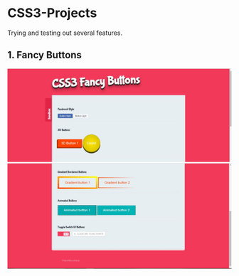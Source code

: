 # CSS3-Projects
Trying and testing out several features.
<h2/>1. Fancy Buttons </h2>

![](Fancy%20Buttons/1.JPG)
![](Fancy%20Buttons/2.JPG)
